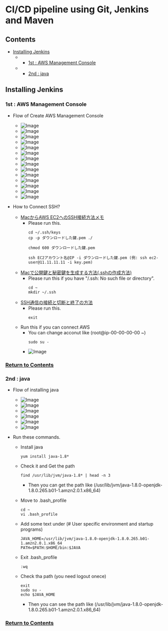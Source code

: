 # CI/CD pipeline using Git, Jenkins and Maven

<a id="contents"></a>

## Contents

* [Installing Jenkins](#jenkins)
  * * [1st : AWS Management Console](#jenkins_aws)
  * * [2nd : java](#jenkins_java)


<a id="jenkins"></a>

## Installing Jenkins

<a id="jenkins_aws"></a>

### 1st : AWS Management Console

* Flow of Create AWS Management Console
  * ![Image](../src/Images/Section02/aws001.png)
  * ![Image](../src/Images/Section02/aws002.png)
  * ![Image](../src/Images/Section02/aws003.png)
  * ![Image](../src/Images/Section02/aws004.png)
  * ![Image](../src/Images/Section02/aws005.png)
  * ![Image](../src/Images/Section02/aws006.png)
  * ![Image](../src/Images/Section02/aws007.png)
  * ![Image](../src/Images/Section02/aws008.png)
  * ![Image](../src/Images/Section02/aws009.png)
  * ![Image](../src/Images/Section02/aws010.png)
  * ![Image](../src/Images/Section02/aws011.png)
  * ![Image](../src/Images/Section02/aws012.png)
  * ![Image](../src/Images/Section02/aws013.png)
  * ![Image](../src/Images/Section02/aws014.png)

* How to Connect SSH?
  * [MacからAWS EC2へのSSH接続方法メモ](https://gloria.cool/blog/20200528-aws-ssh/)
    * Please run this.
      ```
      cd ~/.ssh/keys
      cp -p ダウンロードした鍵.pem ./

      chmod 600 ダウンロードした鍵.pem

      ssh EC2アカウント名@IP -i ダウンロードした鍵.pem (例: ssh ec2-user@11.11.11.11 -i key.pem)
      ```
  * [Macで公開鍵と秘密鍵を生成する方法(.sshの作成方法)](https://qiita.com/wakahara3/items/52094d476774f3a2f619)
    * Please run this if you have "/.ssh: No such file or directory".
      ```
      cd ~
      mkdir ~/.ssh
      ```
  * [SSH通信の接続と切断と終了の方法](https://www.hiramine.com/physicalcomputing/raspberrypi/ssh_connect.html)
    * Please run this.
      ```
      exit
      ```
  * Run this if you can connect AWS
    * You can change acconut like (root@ip-00-00-00-00 ~) 
      ```
      sudo su - 
      ```
    * ![Image](../src/Images/Section02/sudosu.png)

### [Return to Contents](#contents)

<a id="jenkins_java"></a>

### 2nd : java

* Flow of installing java
  * ![Image](../src/Images/Section02/java001.png)
  * ![Image](../src/Images/Section02/java002.png)
  * ![Image](../src/Images/Section02/java003.png)
  * ![Image](../src/Images/Section02/java004.png)
  * ![Image](../src/Images/Section02/java005.png)
  * ![Image](../src/Images/Section02/java006.png)

* Run these commands.
  * Install java
    ```
    yum install java-1.8*
    ```
  
  * Check it and Get the path
    ```
    find /usr/lib/jvm/java-1.8* | head -n 3
    ```
    * Then you can get the path like (/usr/lib/jvm/java-1.8.0-openjdk-1.8.0.265.b01-1.amzn2.0.1.x86_64)
  
  * Move to .bash_profile
    ```
    cd ~
    vi .bash_profile
    ```

  * Add some text under (# User specific environment and startup programs)
    ```
    JAVA_HOME=/usr/lib/jvm/java-1.8.0-openjdk-1.8.0.265.b01-1.amzn2.0.1.x86_64
    PATH=$PATH:$HOME/bin:$JAVA
    ```

  * Exit .bash_profile
    ```
    :wq
    ```

  * Check tha path (you need logout onece)
    ```
    exit
    sudo su -
    echo $JAVA_HOME
    ```
    * Then you can see the path like (/usr/lib/jvm/java-1.8.0-openjdk-1.8.0.265.b01-1.amzn2.0.1.x86_64)

### [Return to Contents](#contents)




